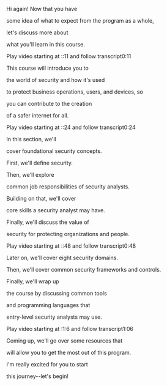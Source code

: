 Hi again! Now that you have 

some idea of what to expect from the program as a whole, 

let's discuss more about 

what you'll learn in this course.

Play video starting at ::11 and follow transcript0:11

This course will introduce you to 

the world of security and how it's used 

to protect business operations, users, and devices, so 

you can contribute to the creation 

of a safer internet for all.

Play video starting at ::24 and follow transcript0:24

In this section, we'll 

cover foundational security concepts. 

First, we'll define security. 

Then, we'll explore 

common job responsibilities of security analysts. 

Building on that, we'll cover 

core skills a security analyst may have. 

Finally, we'll discuss the value of 

security for protecting organizations and people.

Play video starting at ::48 and follow transcript0:48

Later on, we'll cover eight security domains. 

Then, we'll cover common security frameworks and controls. 

Finally, we'll wrap up 

the course by discussing common tools 

and programming languages that 

entry-level security analysts may use.

Play video starting at :1:6 and follow transcript1:06

Coming up, we'll go over some resources that 

will allow you to get the most out of this program. 

I'm really excited for you to start 

this journey--let's begin!